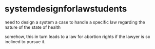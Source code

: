 # systemdesignforlawstudents

need to design a system a case to handle a specific law regarding the nature of the state of health

somehow, this in turn leads to a law for abortion rights if the lawyer is so inclined to pursue it.
